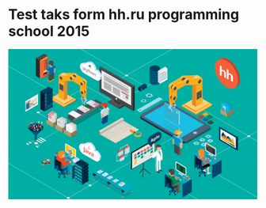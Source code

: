 # Test taks form hh.ru programming school 2015

![alt text](https://github.com/paveltr/hh_school/blob/master/hh_school.png)
